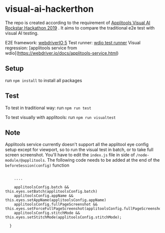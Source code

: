 # visual-ai-hackerthon

The repo is created according to the requirement of [Applitools Visual AI Rockstar Hackathon 2019](https://applitools.com/hackathon) . It aims to compare the traditional e2e test with visual AI testing. 

E2E framework: [webdriverIO 5](https://github.com/webdriverio/webdriverio)
Test runner: [wdio test runner](https://github.com/webdriverio/webdriverio)
Visual regression: [applitools service from wdio[(https://webdriver.io/docs/applitools-service.html)

## Setup
run `npm install` to install all packages

## Test
To test in traditional way: run `npm run test`

To test visually with applitools: run `npm run visualtest`


## Note
Applitools service currently doesn't support all the applitool eye config setup except for viewport, so to run the visual test in batch, or to take full screen screenshot. You'll have to edit the `index.js` file in side of `/node-module/@applitools`. The following code needs to be added at the end of the `beforeSession(config)` function

```  beforeSession(config) {

    ....
    
    applitoolsConfig.batch && this.eyes.setBatch(applitoolsConfig.batch)
    applitoolsConfig.appName && this.eyes.setAppName(applitoolsConfig.appName)
    applitoolsConfig.fullPageScreenshot && this.eyes.setForceFullPageScreenshot(applitoolsConfig.fullPageScreenshot);
    applitoolsConfig.stitchMode && this.eyes.setStitchMode(applitoolsConfig.stitchMode);

  }
```
